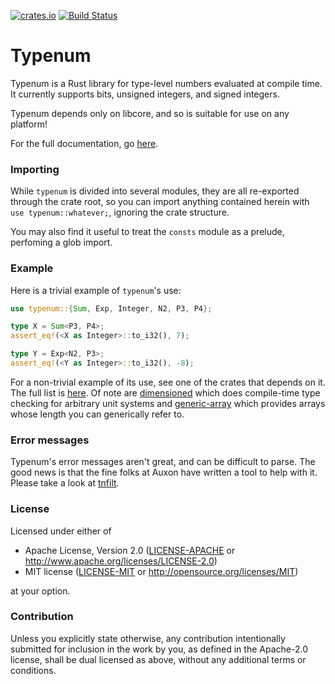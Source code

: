 [![crates.io](https://img.shields.io/crates/v/typenum.svg)](https://crates.io/crates/typenum)
[![Build Status](https://github.com/paholg/typenum/actions/workflows/check.yml/badge.svg)](https://github.com/paholg/typenum/actions/workflows/check.yml)

Typenum
=====

Typenum is a Rust library for type-level numbers evaluated at compile time. It
currently supports bits, unsigned integers, and signed integers.

Typenum depends only on libcore, and so is suitable for use on any platform!

For the full documentation, go [here](https://docs.rs/typenum).

### Importing

While `typenum` is divided into several modules, they are all re-exported
through the crate root, so you can import anything contained herein with `use
typenum::whatever;`, ignoring the crate structure.

You may also find it useful to treat the `consts` module as a prelude, perfoming
a glob import.

### Example

Here is a trivial example of `typenum`'s use:

```rust
use typenum::{Sum, Exp, Integer, N2, P3, P4};

type X = Sum<P3, P4>;
assert_eq!(<X as Integer>::to_i32(), 7);

type Y = Exp<N2, P3>;
assert_eq!(<Y as Integer>::to_i32(), -8);
```

For a non-trivial example of its use, see one of the crates that depends on
it. The full list is
[here](https://crates.io/crates/typenum/reverse_dependencies). Of note are
[dimensioned](https://crates.io/crates/dimensioned/) which does compile-time
type checking for arbitrary unit systems and
[generic-array](https://crates.io/crates/generic-array/) which provides arrays
whose length you can generically refer to.

### Error messages


Typenum's error messages aren't great, and can be difficult to parse. The good
news is that the fine folks at Auxon have written a tool to help with it. Please
take a look at [tnfilt](https://github.com/auxoncorp/tnfilt).

### License

Licensed under either of

 * Apache License, Version 2.0 ([LICENSE-APACHE](LICENSE-APACHE) or
   http://www.apache.org/licenses/LICENSE-2.0)
 * MIT license
   ([LICENSE-MIT](LICENSE-MIT) or http://opensource.org/licenses/MIT)

at your option.

### Contribution

Unless you explicitly state otherwise, any contribution intentionally submitted
for inclusion in the work by you, as defined in the Apache-2.0 license, shall be
dual licensed as above, without any additional terms or conditions.
